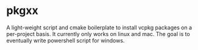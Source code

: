 pkgxx
=====

A light-weight script and cmake boilerplate to install vcpkg packages on a per-project basis.
It currently only works on linux and mac. The goal is to eventually write powershell script
for windows.


